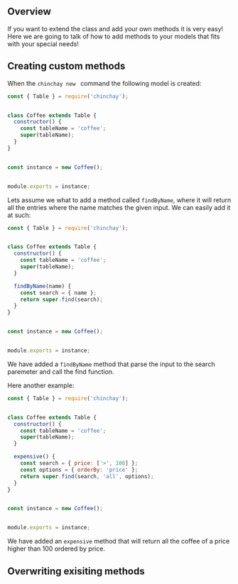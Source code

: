 ## Overview

If you want to extend the class and add your own methods it is very easy! Here we are going to talk of how to add methods to your models that fits with your special needs!

## Creating custom methods

When the `chinchay new ` command the following model is created:

```javascript
const { Table } = require('chinchay');


class Coffee extends Table {
  constructor() {
    const tableName = 'coffee';
    super(tableName);
  }
}


const instance = new Coffee();


module.exports = instance;

```

Lets assume we what to add a method called `findByName`, where it will return all the entries where the name matches the given input. We can easily add it at such: 


```javascript
const { Table } = require('chinchay');


class Coffee extends Table {
  constructor() {
    const tableName = 'coffee';
    super(tableName);
  }

  findByName(name) {
    const search = { name };
    return super.find(search);
  }
}


const instance = new Coffee();


module.exports = instance;
```

We have added a `findByName` method that parse the input to the search paremeter and call the find function.

Here another example:

```javascript
const { Table } = require('chinchay');


class Coffee extends Table {
  constructor() {
    const tableName = 'coffee';
    super(tableName);
  }

  expensive() {
    const search = { price: ['>', 100] };
    const options = { orderBy: 'price' };
    return super.find(search, 'all', options);
  }
}


const instance = new Coffee();


module.exports = instance;
```

We have added an `expensive` method that will return all the coffee of a price higher than 100 ordered by price.

## Overwriting exisiting methods